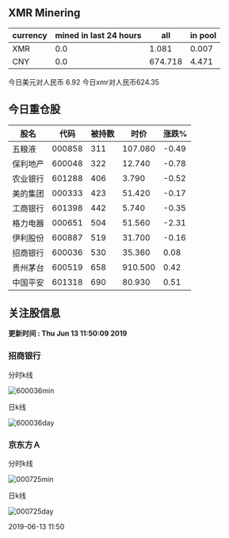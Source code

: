 ## XMR Minering

|currency|mined in last 24 hours|all|in pool|
|---|---|---|---|
|XMR|0.0|1.081|0.007|
|CNY|0.0|674.718|4.471|

今日美元对人民币 6.92	今日xmr对人民币624.35


## 今日重仓股 

|股名|代码|被持数|时价|涨跌%|
|---|---|---|---|---|
|五粮液|000858|311|107.080|-0.49|
|保利地产|600048|322|12.740|-0.78|
|农业银行|601288|406|3.790|-0.52|
|美的集团|000333|423|51.420|-0.17|
|工商银行|601398|442|5.740|-0.35|
|格力电器|000651|504|51.560|-2.31|
|伊利股份|600887|519|31.700|-0.16|
|招商银行|600036|530|35.360|0.08|
|贵州茅台|600519|658|910.500|0.42|
|中国平安|601318|690|80.930|0.51|

## 关注股信息
**更新时间 : Thu Jun 13 11:50:09 2019**
### 招商银行 
分时k线

![600036min](http://image.sinajs.cn/newchart/min/n/sh600036.gif)

日k线

![600036day](http://image.sinajs.cn/newchart/daily/n/sh600036.gif)

### 京东方Ａ 
分时k线

![000725min](http://image.sinajs.cn/newchart/min/n/sz000725.gif)

日k线

![000725day](http://image.sinajs.cn/newchart/daily/n/sz000725.gif)

2019-06-13 11:50